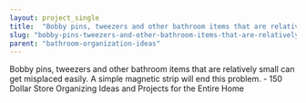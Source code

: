 ```yaml
---
layout: project_single
title:  "Bobby pins, tweezers and other bathroom items that are relatively small can get misplaced easily. A simple magnetic strip will end this problem. - 150 Dollar Store Organizing Ideas and Projects for the Entire Home"
slug: "bobby-pins-tweezers-and-other-bathroom-items-that-are-relatively-small-can-get-misplaced-easily"
parent: "bathroom-organization-ideas"
---
```

Bobby pins, tweezers and other bathroom items that are relatively small can get misplaced easily. A simple magnetic strip will end this problem. - 150 Dollar Store Organizing Ideas and Projects for the Entire Home